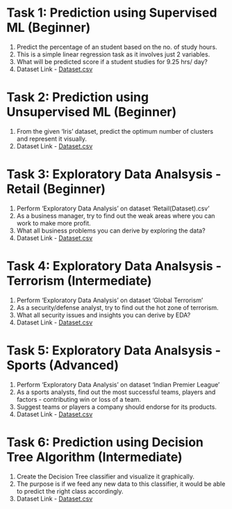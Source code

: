 # Task 1: Prediction using Supervised ML (Beginner)
1. Predict the percentage of an student based on the no. of study hours.
2. This is a simple linear regression task as it involves just 2 variables.
3. What will be predicted score if a student studies for 9.25 hrs/ day?
4. Dataset Link - [Dataset.csv](http://bit.ly/w-data)

# Task 2: Prediction using Unsupervised ML (Beginner)
1. From the given ‘Iris’ dataset, predict the optimum number of clusters and represent it visually.
2. Dataset Link - [Dataset.csv](https://bit.ly/3kXTdox)

# Task 3: Exploratory Data Analsysis - Retail (Beginner)
1. Perform ‘Exploratory Data Analysis’ on dataset ‘Retail(Dataset).csv’
2. As a business manager, try to find out the weak areas where you can work to make more profit.
3. What all business problems you can derive by exploring the data?
4. Dataset Link - [Dataset.csv](https://bit.ly/3i4rbWl)

# Task 4: Exploratory Data Analsysis - Terrorism (Intermediate)
1. Perform ‘Exploratory Data Analysis’ on dataset ‘Global Terrorism’
2. As a security/defense analyst, try to find out the hot zone of terrorism.
3. What all security issues and insights you can derive by EDA?
4. Dataset Link - [Dataset.csv](https://bit.ly/2TK5Xn5)

# Task 5: Exploratory Data Analsysis - Sports (Advanced)
1. Perform ‘Exploratory Data Analysis’ on dataset ‘Indian Premier League’
2. As a sports analysts, find out the most successful teams, players and factors - contributing win or loss of a team.
3. Suggest teams or players a company should endorse for its products.
4. Dataset Link - [Dataset.csv](https://bit.ly/34SRn3b)

# Task 6: Prediction using Decision Tree Algorithm (Intermediate)
1. Create the Decision Tree classifier and visualize it graphically.
2. The purpose is if we feed any new data to this classifier, it would be able to predict the right class accordingly.
3. Dataset Link - [Dataset.csv](https://bit.ly/3kXTdox)

